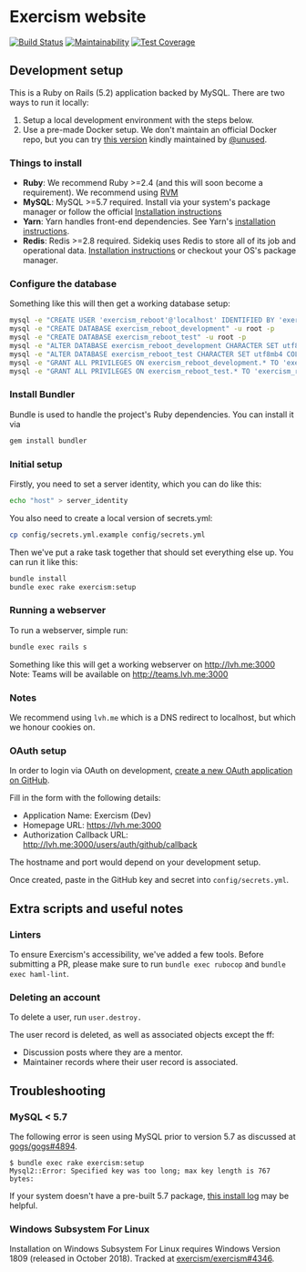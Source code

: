 # Exercism website

[![Build Status](https://travis-ci.com/exercism/website.svg?branch=master)](https://travis-ci.com/exercism/website)
[![Maintainability](https://api.codeclimate.com/v1/badges/a287df685c8499df632e/maintainability)](https://codeclimate.com/github/exercism/website/maintainability)
[![Test Coverage](https://api.codeclimate.com/v1/badges/a287df685c8499df632e/test_coverage)](https://codeclimate.com/github/exercism/website/test_coverage)

## Development setup

This is a Ruby on Rails (5.2) application backed by MySQL. There are two ways to run it locally:
1) Setup a local development environment with the steps below.
2) Use a pre-made Docker setup. We don't maintain an official Docker repo, but you can try [this version](https://github.com/unused/exercism-docker) kindly maintained by [@unused](https://github.com/unused).

### Things to install

- **Ruby**: We recommend Ruby >=2.4 (and this will soon become a requirement). We recommend using [RVM](http://rvm.io/)
- **MySQL**: MySQL >=5.7 required. Install via your system's package manager or follow the official [Installation instructions](https://dev.mysql.com/downloads/mysql/)
- **Yarn**: Yarn handles front-end dependencies. See Yarn's [installation instructions](https://yarnpkg.com/lang/en/docs/install).
- **Redis**: Redis >=2.8 required. Sidekiq uses Redis to store all of its job and operational data. [Installation instructions](https://redis.io/topics/quickstart) or checkout your OS's package manager.

### Configure the database

Something like this will then get a working database setup:

```bash
mysql -e "CREATE USER 'exercism_reboot'@'localhost' IDENTIFIED BY 'exercism_reboot'" -u root -p
mysql -e "CREATE DATABASE exercism_reboot_development" -u root -p
mysql -e "CREATE DATABASE exercism_reboot_test" -u root -p
mysql -e "ALTER DATABASE exercism_reboot_development CHARACTER SET utf8mb4 COLLATE utf8mb4_unicode_ci;" -u root -p
mysql -e "ALTER DATABASE exercism_reboot_test CHARACTER SET utf8mb4 COLLATE utf8mb4_unicode_ci;" -u root -p
mysql -e "GRANT ALL PRIVILEGES ON exercism_reboot_development.* TO 'exercism_reboot'@'localhost'" -u root -p
mysql -e "GRANT ALL PRIVILEGES ON exercism_reboot_test.* TO 'exercism_reboot'@'localhost'" -u root -p
```

### Install Bundler

Bundle is used to handle the project's Ruby dependencies. You can install it via
```bash
gem install bundler
```

### Initial setup

Firstly, you need to set a server identity, which you can do like this:

```bash
echo "host" > server_identity
```

You also need to create a local version of secrets.yml:

```bash
cp config/secrets.yml.example config/secrets.yml
```

Then we've put a rake task together that should set everything else up. You can run it like this:

```bash
bundle install
bundle exec rake exercism:setup
```

### Running a webserver

To run a webserver, simple run:
```bash
bundle exec rails s
```

Something like this will get a working webserver on http://lvh.me:3000
Note: Teams will be available on http://teams.lvh.me:3000

### Notes

We recommend using `lvh.me` which is a DNS redirect to localhost, but which we honour cookies on.

### OAuth setup

In order to login via OAuth on development, [create a new OAuth application on GitHub](https://github.com/settings/applications/new).

Fill in the form with the following details:

- Application Name: Exercism (Dev)
- Homepage URL: https://lvh.me:3000
- Authorization Callback URL: http://lvh.me:3000/users/auth/github/callback

The hostname and port would depend on your development setup.

Once created, paste in the GitHub key and secret into `config/secrets.yml`.

## Extra scripts and useful notes

### Linters

To ensure Exercism's accessibility, we've added a few tools. Before submitting a PR, please make sure to run `bundle exec rubocop` and `bundle exec haml-lint`.

### Deleting an account

 To delete a user, run `user.destroy.`

The user record is deleted, as well as associated objects except the ff:

- Discussion posts where they are a mentor.
- Maintainer records where their user record is associated.

## Troubleshooting
### MySQL < 5.7
The following error is seen using MySQL prior to version 5.7 as discussed at [gogs/gogs#4894](https://github.com/gogs/gogs/issues/4894).
```
$ bundle exec rake exercism:setup
Mysql2::Error: Specified key was too long; max key length is 767 bytes:
```
If your system doesn't have a pre-built 5.7 package, [this install log](https://github.com/exercism/pharo/issues/103#issuecomment-420769061) may be helpful.

### Windows Subsystem For Linux
Installation on Windows Subsystem For Linux requires Windows Version 1809 (released in October 2018).
Tracked at [exercism/exercism#4346](https://github.com/exercism/exercism/issues/4346).
